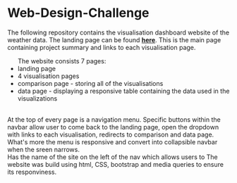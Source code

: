 <h1>Web-Design-Challenge</h1>
<p>The following repository contains the visualisation dashboard website of the weather data.
The landing page can be found <a href="https://dominikarzez.github.io/Web-Design-Challenge/landing_page.html" target="_blank"><strong>here</strong></a>. 
This is the main page containing project summary and links to each visualisation page.
<br>
<ul>The website consists 7 pages:
<li>landing page</li>
<li>4 visualisation pages</li>
<li>comparison page - storing all of the visualisations</li>
<li>data page - displaying a responsive table containing the data used in the visualizations</li>
</ul>
<br>
At the top of every page is a navigation menu. Specific buttons within the navbar allow user to come back to the landing page, open the dropdown with links to each visualisation,
redirects to comparison and data page. What's more the menu is responsive and convert into collapsible navbar when the sreen narrows.
<br>
Has the name of the site on the left of the nav which allows users to
The website was build using html, CSS, bootstrap and media queries to ensure its responviness. 
</p>
